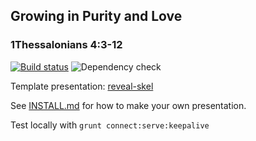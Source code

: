 ## Growing in Purity and Love
### 1Thessalonians 4:3-12 

[![Build status](https://github.com/sermons/purity/actions/workflows/build.yml/badge.svg)](https://github.com/sermons/purity/actions/workflows/build.yml)
![Dependency check](https://img.shields.io/librariesio/github/sermons/reveal-skel)

Template presentation: [reveal-skel](https://github.com/sermons/reveal-skel)

See [INSTALL.md](INSTALL.md)
for how to make your own presentation.

Test locally with `grunt connect:serve:keepalive`
